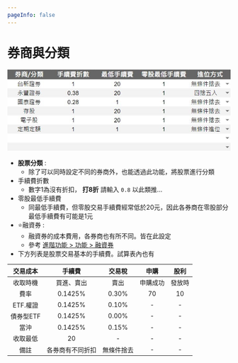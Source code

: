 ```yaml
---
pageInfo: false
---
```


# 券商與分類
  
  ![](../../.vuepress/public/images/基本功能_券商與分類.jpg)

 - **股票分類** : 
   - 除了可以同時設定不同的券商外，也能透過此功能，將股票進行分類
 - 手續費折數
   - 數字1為沒有折扣， **打8折** 請輸入 `0.8` 以此類推...
 - 零股最低手續費
   - 同最低手續費，但零股交易手續費經常低於20元，因此各券商在零股部分最低手續費有可能是1元
 - ⭐融資券 : 
   - 融資券的成本費用，各券商也有所不同。皆在此設定
   - 參考 [進階功能 > 功能 > 融資券](../PayOnly/進階功能.md#融資券)
 - 下方列表是股票交易基本的手續費。試算表內也有

|   交易成本   |  手續費  | 交易稅 |  申購  | 股利  |
|:--------:|:-------:| :---: |:----:|:---:|
|  收取時機   |買進、賣出| 賣出  | 申購成功 | 發放時 |
|  費率    | 0.1425% | 0.30% |  70  | 10  |
 |  ETF.權證  | 0.1425% | 0.10% |  -   |  -  |
 |  債券型ETF  | 0.1425% | 0.00% |  -   |  -  |
 |  當沖　　   | 0.1425% | 0.15% |  -   |  -  |
 |  收取最低   |   20    |  -   |  -  |  -   |
 |  備註　　   |各券商有不同折扣|無條件捨去|  -   |  -  |